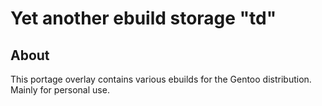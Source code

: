 # Yet another ebuild storage "td"

## About

This portage overlay contains various ebuilds for the Gentoo distribution. Mainly for personal use.

